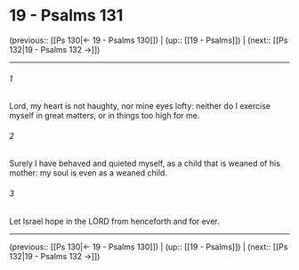 # 19 - Psalms 131

(previous:: [[Ps 130|← 19 - Psalms 130]]) | (up:: [[19 - Psalms]]) | (next:: [[Ps 132|19 - Psalms 132 →]])

***


###### 1 
Lord, my heart is not haughty, nor mine eyes lofty: neither do I exercise myself in great matters, or in things too high for me. 

###### 2 
Surely I have behaved and quieted myself, as a child that is weaned of his mother: my soul is even as a weaned child. 

###### 3 
Let Israel hope in the LORD from henceforth and for ever.

***

(previous:: [[Ps 130|← 19 - Psalms 130]]) | (up:: [[19 - Psalms]]) | (next:: [[Ps 132|19 - Psalms 132 →]])
